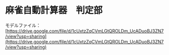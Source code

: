 # 麻雀自動計算器　判定部
モデルファイル：[https://drive.google.com/file/d/1cUxtzZqCVmLGtQROLDm_UcADuoBJ3ZN7/view?usp=sharing](https://drive.google.com/file/d/1cUxtzZqCVmLGtQROLDm_UcADuoBJ3ZN7/view?usp=sharing)
